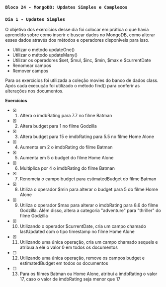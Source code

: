 ### `Bloco 24 - MongoDB: Updates Simples e Complexos`
### `Dia 1 - Updates Simples`

O objetivo dos exercícios desse dia foi colocar em prática o que havia aprendido sobre como inserir e buscar dados no MongoDB, como alterar esses dados através dos métodos e operadores disponíveis para isso.
  - Utilizar o método updateOne()
  - Utilizar o método updateMany()
  - Utilizar os operadores $set, $mul, $inc, $min, $max e $currentDate
  - Renomear campos
  - Remover campos

Para os exercícios foi utilizada a coleção movies do banco de dados class.
Após cada execução foi utilizado o método find() para conferir as alterações nos documentos.

**Exercícios**
- [x] 1. Altera o imdbRating para 7.7 no filme Batman 
- [x] 2. Altera budget para 1 no filme Godzilla 
- [x] 3. Altera budget para 15 e imdbRating para 5.5 no filme Home Alone
- [x] 4. Aumenta em 2 o imdbRating do filme Batman
- [x] 5. Aumenta em 5 o budget do filme Home Alone
- [x] 6. Multiplica por 4 o imdbRating do filme Batman
- [x] 7. Renomeia o campo budget para estimatedBudget do filme Batman
- [x] 8. Utiliza o operador $min para alterar o budget para 5 do filme Home Alone
- [x] 9. Utiliza o operador $max para alterar o imdbRating para 8.6 do filme Godzilla. Além disso, altera a categoria "adventure" para "thriller" do filme Godzilla
- [x] 10. Utilizando o operador $currentDate, cria um campo chamado lastUpdated com o tipo timestamp no filme Home Alone
- [x] 11. Utilizando uma única operação, cria um campo chamado sequels e atribua a ele o valor 0 em todos os documentos
- [ ] 12. Utilizando uma única operação, remove os campos budget e estimatedBudget em todos os documentos
- [ ] 13. Para os filmes Batman ou Home Alone, atribui a imdbRating o valor 17, caso o valor de imdbRating seja menor que 17
